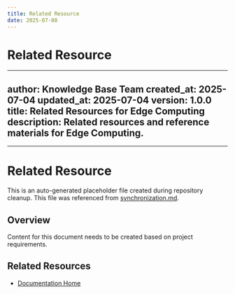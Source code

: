 ```yaml
---
title: Related Resource
date: 2025-07-08
---
```


# Related Resource

---
author: Knowledge Base Team
created_at: 2025-07-04
updated_at: 2025-07-04
version: 1.0.0
title: Related Resources for Edge Computing
description: Related resources and reference materials for Edge Computing.
---

---

# Related Resource

This is an auto-generated placeholder file created during repository cleanup.
This file was referenced from [synchronization.md](synchronization.md).

## Overview

Content for this document needs to be created based on project requirements.

## Related Resources

- [Documentation Home](../../../)
